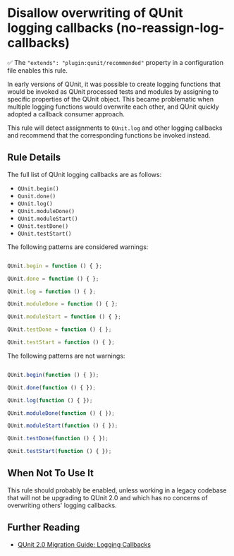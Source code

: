 # Disallow overwriting of QUnit logging callbacks (no-reassign-log-callbacks)

✅ The `"extends": "plugin:qunit/recommended"` property in a configuration file enables this rule.

In early versions of QUnit, it was possible to create logging functions that
would be invoked as QUnit processed tests and modules by assigning to specific
properties of the QUnit object. This became problematic when multiple logging
functions would overwrite each other, and QUnit quickly adopted a callback
consumer approach.

This rule will detect assignments to `QUnit.log` and other logging callbacks
and recommend that the corresponding functions be invoked instead.

## Rule Details

The full list of QUnit logging callbacks are as follows:

* `QUnit.begin()`
* `Qunit.done()`
* `QUnit.log()`
* `QUnit.moduleDone()`
* `QUnit.moduleStart()`
* `QUnit.testDone()`
* `QUnit.testStart()`

The following patterns are considered warnings:

```js

QUnit.begin = function () { };

QUnit.done = function () { };

QUnit.log = function () { };

QUnit.moduleDone = function () { };

QUnit.moduleStart = function () { };

QUnit.testDone = function () { };

QUnit.testStart = function () { };

```

The following patterns are not warnings:

```js

QUnit.begin(function () { });

QUnit.done(function () { });

QUnit.log(function () { });

QUnit.moduleDone(function () { });

QUnit.moduleStart(function () { });

QUnit.testDone(function () { });

QUnit.testStart(function () { });

```

## When Not To Use It

This rule should probably be enabled, unless working in a legacy codebase that
will not be upgrading to QUnit 2.0 and which has no concerns of overwriting
others' logging callbacks.

## Further Reading

* [QUnit 2.0 Migration Guide: Logging Callbacks](http://qunitjs.com/upgrade-guide-2.x/#replace-qunit-log-callback-with-qunit-log-callback-for-all-reporting-callbacks)
